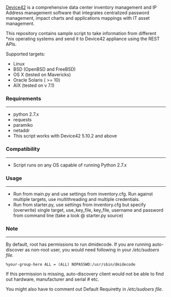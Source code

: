 [Device42](http://www.device42.com/) is a comprehensive data center inventory management and IP Address management software 
that integrates centralized password management, impact charts and applications mappings with IT asset management.

This repository contains sample script to take information from different *nix operating systems and send it to Device42 appliance using the REST APIs.

Supported targets:

* Linux 
* BSD (OpenBSD and FreeBSD)
* OS X (tested on Mavericks)
* Oracle Solaris ( >= 10)
* AIX (tested on v 7.1)
    
### Requirements
-----------------------------
* python 2.7.x
* requests
* paramiko 
* netaddr
* This script works with Device42 5.10.2 and above
    
### Compatibility
-----------------------------
* Script runs on any OS capable of running Python 2.7.x
	
	
### Usage
-----------------------------
* Run from main.py and use settings from inventory.cfg. Run against multiple targets, use multithreading and multiple credentials.
* Run from starter.py, use settings from inventory.cfg but specify (overwrite) single target, use_key_file, key_file, username and password from command line (take a look @ starter.py source)

### Note
----------------------------

By default, root has permissions to run dmidecode. If you are running auto-discover as non-root user, you would need following in your */etc/sudoers file.*

	%your-group-here ALL = (ALL) NOPASSWD:/usr/sbin/dmidecode

If this permission is missing, auto-discovery client would not be able to find out hardware, manufacturer and serial # etc.

You might also have to comment out Default Requiretty in */etc/sudoers file*.
